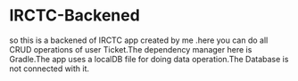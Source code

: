 # IRCTC-Backened
so this is a backened  of IRCTC app created by me .here you can do all CRUD operations of user Ticket.The dependency manager here is Gradle.The app uses a localDB file for doing data operation.The Database is not connected with it.
